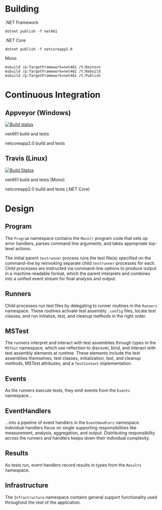Building
========

.NET Framework
```
dotnet publish -f net461
```

.NET Core
```
dotnet publish -f netcoreapp2.0
```

Mono
```
msbuild /p:TargetFramework=net461 /t:Restore
msbuild /p:TargetFramework=net461 /t:Rebuild
msbuild /p:TargetFramework=net461 /t:Publish
```



Continuous Integration
======================

Appveyor (Windows)
------------------

[![Build status](https://ci.appveyor.com/api/projects/status/v8s72ij64an7kr87?svg=true)](https://ci.appveyor.com/project/macro187/testrunner)

net461 build and tests

netcoreapp2.0 build and tests


Travis (Linux)
--------------

[![Build Status](https://travis-ci.org/macro187/testrunner.svg?branch=master)](https://travis-ci.org/macro187/testrunner)

net461 build and tests (Mono)

netcoreapp2.0 build and tests (.NET Core)



Design
======

Program
-------

The `Program` namespace contains the `Main()` program code that sets up error
handlers, parses command line arguments, and takes appropriate top-level
actions.

The initial parent `testrunner` process runs the test file(s) specified on the
command-line by reinvoking separate child `testrunner` processes for each.
Child processes are instructed via command-line options to produce output in a
machine-readable format, which the parent interprets and combines into a unified
event stream for final analysis and output.


Runners
-------

Child processes run test files by delegating to runner routines in the `Runners`
namespace.  These routines activate test assembly `.config` files, locate test
classes, and run initialize, test, and cleanup methods in the right order.


MSTest
------

The runners interpret and interact with test assemblies through types in the
`MSTest` namespace, which use reflection to discover, bind, and interact with
test assembly elements at runtime.  These elements include the test assemblies
themselves, test classes, initialization, test, and cleanup methods, MSTest
attributes, and a `TestContext` implementation.


Events
------

As the runners execute tests, they emit events from the `Events` namespace...


EventHandlers
-------------

...into a pipeline of event handlers in the `EventHandlers` namespace.
Individual handlers focus on single supporting responsibilities like
measurement, analysis, aggregation, and output.  Distributing responsibility
across the runners and handlers keeps down their individual complexity.


Results
-------

As tests run, event handlers record results in types from the `Results`
namespace.


Infrastructure
--------------

The `Infrastructure` namespace contains general support functionality used
throughout the rest of the application.

